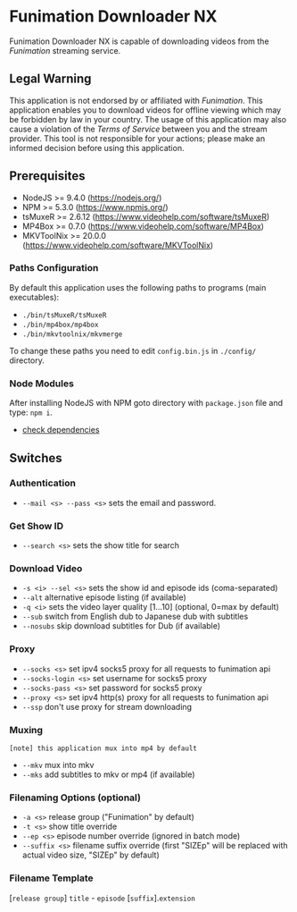 # Funimation Downloader NX

Funimation Downloader NX is capable of downloading videos from the *Funimation* streaming service.

## Legal Warning

This application is not endorsed by or affiliated with *Funimation*. This application enables you to download videos for offline viewing which may be forbidden by law in your country. The usage of this application may also cause a violation of the *Terms of Service* between you and the stream provider. This tool is not responsible for your actions; please make an informed decision before using this application.

## Prerequisites

* NodeJS >= 9.4.0 (https://nodejs.org/)
* NPM >= 5.3.0 (https://www.npmjs.org/)
* tsMuxeR >= 2.6.12 (https://www.videohelp.com/software/tsMuxeR)
* MP4Box >= 0.7.0 (https://www.videohelp.com/software/MP4Box)
* MKVToolNix >= 20.0.0 (https://www.videohelp.com/software/MKVToolNix)

### Paths Configuration

By default this application uses the following paths to programs (main executables):
* `./bin/tsMuxeR/tsMuxeR`
* `./bin/mp4box/mp4box`
* `./bin/mkvtoolnix/mkvmerge`

To change these paths you need to edit `config.bin.js` in `./config/` directory.

### Node Modules

After installing NodeJS with NPM goto directory with `package.json` file and type: `npm i`.
* [check dependencies](https://david-dm.org/seiya-dev/funimation-downloader-nx)

## Switches

### Authentication

* `--mail <s> --pass <s>` sets the email and password.

### Get Show ID

* `--search <s>` sets the show title for search

### Download Video

* `-s <i> --sel <s>` sets the show id and episode ids (coma-separated)
* `--alt` alternative episode listing (if available)
* `-q <i>` sets the video layer quality [1...10] (optional, 0=max by default)
* `--sub` switch from English dub to Japanese dub with subtitles
* `--nosubs` skip download subtitles for Dub (if available)

### Proxy

* `--socks <s>` set ipv4 socks5 proxy for all requests to funimation api
* `--socks-login <s>` set username for socks5 proxy
* `--socks-pass <s>`  set password for socks5 proxy
* `--proxy <s>` set ipv4 http(s) proxy for all requests to funimation api
* `--ssp` don't use proxy for stream downloading

### Muxing

`[note] this application mux into mp4 by default`
* `--mkv` mux into mkv
* `--mks` add subtitles to mkv or mp4 (if available)

### Filenaming Options (optional)

* `-a <s>` release group ("Funimation" by default)
* `-t <s>` show title override
* `--ep <s>` episode number override (ignored in batch mode)
* `--suffix <s>` filename suffix override (first "SIZEp" will be replaced with actual video size, "SIZEp" by default)

### Filename Template

[`release group`] `title` - `episode` [`suffix`].`extension` 